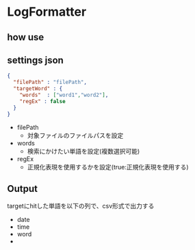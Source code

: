 # LogFormatter

## how use


## settings json

```json
{
  "filePath" : "filePath",
  "targetWord" : {
    "words"  : ["word1","word2"],
    "regEx" : false
  }
}
```

- filePath
  - 対象ファイルのファイルパスを設定
- words
  - 検索にかけたい単語を設定(複数選択可能)
- regEx
  - 正規化表現を使用するかを設定(true:正規化表現を使用する)

## Output

targetにhitした単語を以下の列で、csv形式で出力する

- date
- time
- word
- 